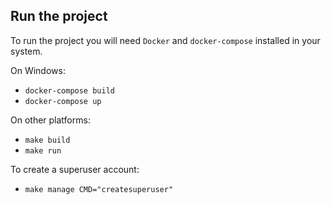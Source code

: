 ## Run the project

To run the project you will need `Docker` and `docker-compose` installed in your system.

On Windows:
- `docker-compose build`
- `docker-compose up`

On other platforms:
- `make build`
- `make run`

To create a superuser account:
- `make manage CMD="createsuperuser"`
